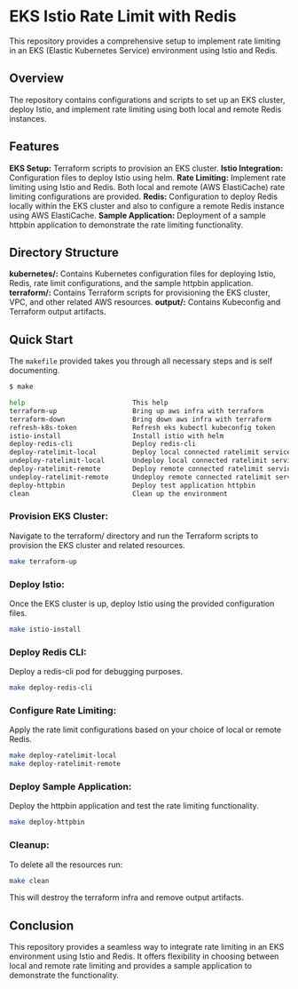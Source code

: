 # EKS Istio Rate Limit with Redis
This repository provides a comprehensive setup to implement rate limiting in an EKS (Elastic Kubernetes Service) environment using Istio and Redis.

## Overview
The repository contains configurations and scripts to set up an EKS cluster, deploy Istio, and implement rate limiting using both local and remote Redis instances.

## Features
**EKS Setup:** Terraform scripts to provision an EKS cluster.
**Istio Integration:** Configuration files to deploy Istio using helm.
**Rate Limiting:** Implement rate limiting using Istio and Redis. Both local and remote (AWS ElastiCache) rate limiting configurations are provided.
**Redis:** Configuration to deploy Redis locally within the EKS cluster and also to configure a remote Redis instance using AWS ElastiCache.
**Sample Application:** Deployment of a sample httpbin application to demonstrate the rate limiting functionality.

## Directory Structure
**kubernetes/:** Contains Kubernetes configuration files for deploying Istio, Redis, rate limit configurations, and the sample httpbin application.
**terraform/:** Contains Terraform scripts for provisioning the EKS cluster, VPC, and other related AWS resources.
**output/:** Contains Kubeconfig and Terraform output artifacts.

## Quick Start

The `makefile` provided takes you through all necessary steps and is self documenting.

```bash
$ make

help                           This help
terraform-up                   Bring up aws infra with terraform
terraform-down                 Bring down aws infra with terraform
refresh-k8s-token              Refresh eks kubectl kubeconfig token
istio-install                  Install istio with helm
deploy-redis-cli               Deploy redis-cli
deploy-ratelimit-local         Deploy local connected ratelimit service
undeploy-ratelimit-local       Undeploy local connected ratelimit service
deploy-ratelimit-remote        Deploy remote connected ratelimit service
undeploy-ratelimit-remote      Undeploy remote connected ratelimit service
deploy-httpbin                 Deploy test application httpbin
clean                          Clean up the environment
```

### Provision EKS Cluster:
Navigate to the terraform/ directory and run the Terraform scripts to provision the EKS cluster and related resources.

```bash
make terraform-up
```

### Deploy Istio:
Once the EKS cluster is up, deploy Istio using the provided configuration files.

```bash
make istio-install
```

### Deploy Redis CLI:
Deploy a redis-cli pod for debugging purposes.

```bash
make deploy-redis-cli
```

### Configure Rate Limiting:
Apply the rate limit configurations based on your choice of local or remote Redis.

```bash
make deploy-ratelimit-local
make deploy-ratelimit-remote
```

### Deploy Sample Application:
Deploy the httpbin application and test the rate limiting functionality.

```bash
make deploy-httpbin
```

### Cleanup:
To delete all the resources run:

```bash
make clean
```
This will destroy the terraform infra and remove output artifacts.

##   Conclusion
This repository provides a seamless way to integrate rate limiting in an EKS environment using Istio and Redis. It offers flexibility in choosing between local and remote rate limiting and provides a sample application to demonstrate the functionality.